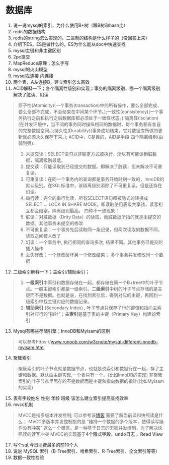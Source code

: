 #  数据库

1. 说一说mysql的索引，为什么使用B+树（跟B树和hash比）
2. redis的数据结构
3. redis的string怎么实现的，二进制的结构是什么样子的（没回答上来）
4. 介绍下ES，ES是做什么的，ES为什么能从doc中快速查找
5. mysql主键和非主键区别
6. 2pc提交
7. MapReduce原理；怎么手写
8. mysql的火山模型
9. mysql左连接 内连接
10. 两个表，A左连接B，建立索引怎么高效
11. ACID解释一下；各个隔离性级别和实现；事务的隔离级别，哪一个隔离级别解决了脏读、幻读
> 原子性(Atomicity)(一个事务(transaction)中的所有操作，要么全部完成，要么全部不完成，不会结束在中间某个环节。);一致性(consistency)(一个事务执行之前和执行之后数据库都必须处于一致性状态。);隔离性(Isolation)(在并发环境中，当不同的事务同时操纵相同的数据时，每个事务都有各自的完整数据空间。);持久性(Durability)(事务成功结束，它对数据库所做的更新就必须永久保存下来。); ACID中，C是目的，AID是手段
> 四个隔离级别(由弱到强):
> 1. 未提交读：SELECT语句以非锁定方式被执行，所以有可能读到脏数据，隔离级别最低。
> 2. 提交读：只能读取到已经提交的数据。即解决了脏读，但未解决不可重复读。
> 3. 可重复读：在同一个事务内的查询都是事务开始时刻一致的，InnoDB的默认级别。在SQL标准中，该隔离级别消除了不可重复读，但是还存在幻读。
> 4. 串行读：完全的串行化读，所有SELECT语句都被隐式的转换成SELECT ... LOCK IN SHARE MODE，即读取使用表级共享锁，读写相互都会阻塞。隔离级别最高。
> 四种不一致现象：
> 1. 脏读：对脏数据（Drity Data）的读取，而脏数据所指的就是未提交的数据。其他事务未提交的修改
> 2. 不可重复读：一个事务先后读取同一条记录，但两次读取的数据不同。读取之间被人改了
> 3. 幻读：一个事务中, 执行相同的查询多次, 结果不同。其他事务已提交的插入操作
> 4. 丢失修改：一个修改破坏另一个修改结果；	多个事务并发修改同一个数据

12. 二级索引解释一下；主索引/辅助索引；
> 1. **一级索引**中索引和数据存储在一起，都存储在同一个B+tree中的叶子节点。一般主键索引都是一级索引。**二级索引**中树的叶子节点存储的是主键而不是数据。也就是说，在找到索引后，得到对应的主键，再回到一级索引中找主键对应的数据记录。
> 2. **辅助索引** (Secondary Index) , 叶子节点只保存了行的键值和指向主索引对应行的“指针”；**主索引**是基于表的主键（Primary Key）构建的索引
13. Mysql有哪些存储引擎；InnoDB和MyIsam的区别
> 可以参考https://www.runoob.com/w3cnote/mysql-different-nnodb-myisam.html 
14. 聚簇索引
> 聚簇索引的叶子节点就是数据节点，也就是说索引和数据行在一起，存了主键和数据。默认由主键实现,一个表只有一个。(比如InnoDB的实现)
> 非聚簇索引的叶子节点里面存的不是数据而是主键和指向数据的指针(比如MyIsam的实现)

15. 表有字段姓名 性别 年龄 班级 该怎么建立索引提高查找效率
16. mvcc机制
> MVCC是指多版本并发控制;
> 可以参考该[博客](https://pdai.tech/md/db/sql-mysql/sql-mysql-mvcc.html)
> 需要了解当前读和快照读是什么；
> MVCC多版本并发控制指的是 “维持一个数据的多个版本，使得读写操作没有冲突” 这么一个概念，是一种基于日志的无锁并发控制，为了解决快照读的读写冲突
> MVCC的实现基于**4个隐式字段，undo日志 ，Read View**
>  

17. 写个sql,今日消费最多的前10个人
18. 说说 MySQL 索引（B-Tree索引、哈希索引、R-Tree索引、全文索引等等）
19. 数据一致性检验

